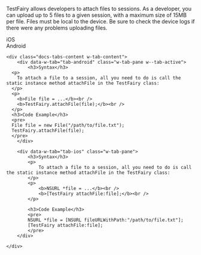 TestFairy allows developers to attach files to sessions. As a developer, you can upload up to 5 files to a given session, with a maximum size of 15MB per file. Files must be local to the device.
Be sure to check the device logs if there were any problems uploading files.

<div data-duration-in="300" data-duration-out="100" class="docs-tabs w-tabs">
	<div class="docs-tabs-menu w-tab-menu" style="flex-wrap: wrap;">
		<a data-w-tab="tab-ios" class="docs-tab w-inline-block w-tab-link w--current" style="margin: 2px;">
			<div>iOS</div>
		</a>
		<a data-w-tab="tab-android" class="docs-tab w-inline-block w-tab-link" style="margin: 2px;">
			<div>Android</div>
		</a>
	</div>

	<div class="docs-tabs-content w-tab-content">
		<div data-w-tab="tab-android" class="w-tab-pane w--tab-active">
			<h3>Syntax</h3>
      <p>
        To attach a file to a session, all you need to do is call the static instance method attachFile in the TestFairy class:
      </p>
      <p>
        <b>File file = ...</b><br />
        <b>TestFairy.attachFile(file);</b><br />
      </p>
      <h3>Code Example</h3>
      <pre>
      File file = new File("/path/to/file.txt");
      TestFairy.attachFile(file);
      </pre>
		</div>

		<div data-w-tab="tab-ios" class="w-tab-pane">
			<h3>Syntax</h3>
			<p>
				To attach a file to a session, all you need to do is call the static instance method attachFile in the TestFairy class:
			</p>
			<p>
				<b>NSURL *file = ...</b><br />
				<b>[TestFairy attachFile:file];</b><br />
			</p>

			<h3>Code Example</h3>
			<pre>
			NSURL *file = [NSURL fileURLWithPath:"/path/to/file.txt"];
			[TestFairy attachFile:file];
			</pre>
		</div>

	</div>
</div>
